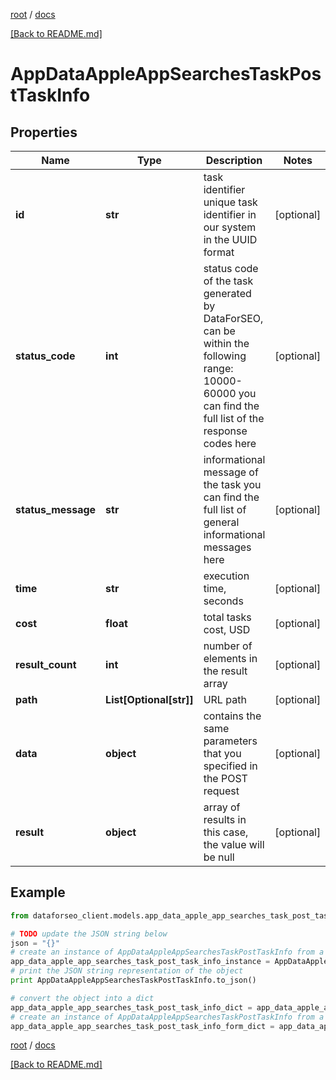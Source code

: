 [root](./../ "root") / [docs](./ "docs")

[[Back to README.md]](./../README.md "[Back to README.md]")

# AppDataAppleAppSearchesTaskPostTaskInfo

## Properties

Name | Type | Description | Notes
------------ | ------------- | ------------- | -------------
**id** | **str** | task identifier unique task identifier in our system in the UUID format | [optional]
**status_code** | **int** | status code of the task generated by DataForSEO, can be within the following range: 10000-60000 you can find the full list of the response codes here | [optional]
**status_message** | **str** | informational message of the task you can find the full list of general informational messages here | [optional]
**time** | **str** | execution time, seconds | [optional]
**cost** | **float** | total tasks cost, USD | [optional]
**result_count** | **int** | number of elements in the result array | [optional]
**path** | **List[Optional[str]]** | URL path | [optional]
**data** | **object** | contains the same parameters that you specified in the POST request | [optional]
**result** | **object** | array of results in this case, the value will be null | [optional]

## Example

```python
from dataforseo_client.models.app_data_apple_app_searches_task_post_task_info import AppDataAppleAppSearchesTaskPostTaskInfo

# TODO update the JSON string below
json = "{}"
# create an instance of AppDataAppleAppSearchesTaskPostTaskInfo from a JSON string
app_data_apple_app_searches_task_post_task_info_instance = AppDataAppleAppSearchesTaskPostTaskInfo.from_json(json)
# print the JSON string representation of the object
print AppDataAppleAppSearchesTaskPostTaskInfo.to_json()

# convert the object into a dict
app_data_apple_app_searches_task_post_task_info_dict = app_data_apple_app_searches_task_post_task_info_instance.to_dict()
# create an instance of AppDataAppleAppSearchesTaskPostTaskInfo from a dict
app_data_apple_app_searches_task_post_task_info_form_dict = app_data_apple_app_searches_task_post_task_info.from_dict(app_data_apple_app_searches_task_post_task_info_dict)
```

  

[root](./../ "root") / [docs](./ "docs")

[[Back to README.md]](./../README.md "[Back to README.md]")